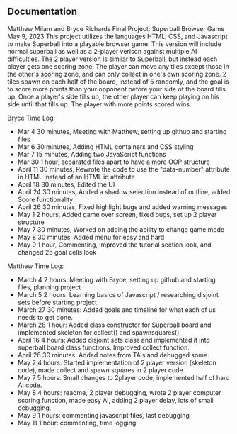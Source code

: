 ## Documentation
Matthew Milam and Bryce Richards
Final Project: Superball Browser Game
May 9, 2023
This project utilizes the languages HTML, CSS, and Javascript to make Superball into a playable browser game.
This version will include normal superball as well as a 2-player verison against multiple AI difficulties.
The 2 player version is similar to Superball, but instead each player gets one scoring zone. The player can
move any tiles except those in the other's scoring zone, and can only collect in one's own scoring zone. 2 tiles
spawn on each half of the board, instead of 5 randomly, and the goal is to score more points than your opponent
before your side of the board fills up. Once a player's side fills up, the other player can keep playing on his side
until that fills up. The player with more points scored wins.

Bryce Time Log:
 - Mar 4
    30 minutes, Meeting with Matthew, setting up github and starting files
 - Mar 6
    30 minutes, Adding HTML containers and CSS styling
 - Mar 7
    15 minutes, Adding two JavaScript functions 
 - Mar 30
    1 hour, separated files apart to have a more OOP structure
 - April 11
    30 minutes, Rewrote the code to use the "data-number" attribute in HTML instead of an HTML id attribute
 - April 18
    30 minutes, Edited the UI
 - April 24
    30 minutes, Added a shadow selection instead of outline, added Score functionality
 - April 26
    30 minutes, Fixed highlight bugs and added warning messages
 - May 1
    2 hours, Added game over screen, fixed bugs, set up 2 player structure
 - May 7
    30 minutes, Worked on adding the ability to change game mode
 - May 8
    30 minutes, Added menu for easy and hard
 - May 9
    1 hour, Commenting, improved the tutorial section look, and changed 2p goal cells look



Matthew Time Log:
 - March 4
    2 hours: Meeting with Bryce, setting up github and starting files, planning project
 - March 5
    2 hours: Learning basics of Javascript / researching disjoint sets before starting project.
 - March 27
    30 minutes: Added goals and timeline for what each of us needs to get done.
 - March 28
    1 hour: Added class constructor for Superball board and implemented skeleton for collect() and spawnsquares().
 - April 16
    4 hours: Added disjoint sets class and implemented it into superball board class functions. Improved collect function.
 - April 26
    30 minutes: Added notes from TA's and debugged some.
 - May 2
    4 hours: Started implementation of 2 player version (skeleton code), made collect and spawn squares in 2 player code.
 - May 7
    5 hours: Small changes to 2player code, implemented half of hard AI code.
 - May 8
    4 hours: readme, 2 player debugging, wrote 2 player computer scoring function, made easy AI, adding 2 player delay, lots of small debugging.
 - May 9
    1 hours: commenting javascript files, last debugging
 - May 11
    1 hour: commenting, time logging